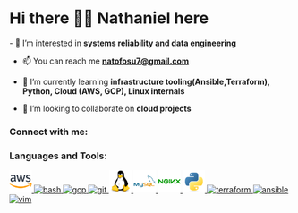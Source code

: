 <h1 align="left">Hi there 👋🏾 Nathaniel here</h1>
- 🔭 I’m interested in <b>systems reliability and data engineering</b>

- 📫 You can reach me **natofosu7@gmail.com**

- 🌱 I’m currently learning **infrastructure tooling(Ansible,Terraform), Python, Cloud (AWS, GCP), Linux internals**

- 👯 I’m looking to collaborate on **cloud projects**

<h3 align="left">Connect with me:</h3>
<p align="left">
</p>

<h3 align="left">Languages and Tools:</h3>
<p align="left"> <a href="https://aws.amazon.com" target="_blank" rel="noreferrer"> <img src="https://raw.githubusercontent.com/devicons/devicon/master/icons/amazonwebservices/amazonwebservices-original-wordmark.svg" alt="aws" width="40" height="40"/> </a> <a href="https://www.gnu.org/software/bash/" target="_blank" rel="noreferrer"> <img src="https://www.vectorlogo.zone/logos/gnu_bash/gnu_bash-icon.svg" alt="bash" width="40" height="40"/> </a> <a href="https://cloud.google.com" target="_blank" rel="noreferrer"> <img src="https://www.vectorlogo.zone/logos/google_cloud/google_cloud-icon.svg" alt="gcp" width="40" height="40"/> </a> <a href="https://git-scm.com/" target="_blank" rel="noreferrer"> <img src="https://www.vectorlogo.zone/logos/git-scm/git-scm-icon.svg" alt="git" width="40" height="40"/> </a> <a href="https://www.linux.org/" target="_blank" rel="noreferrer"> <img src="https://raw.githubusercontent.com/devicons/devicon/master/icons/linux/linux-original.svg" alt="linux" width="40" height="40"/> </a> <a href="https://www.mysql.com/" target="_blank" rel="noreferrer"> <img src="https://raw.githubusercontent.com/devicons/devicon/master/icons/mysql/mysql-original-wordmark.svg" alt="mysql" width="40" height="40"/> </a> <a href="https://www.nginx.com" target="_blank" rel="noreferrer"> <img src="https://raw.githubusercontent.com/devicons/devicon/master/icons/nginx/nginx-original.svg" alt="nginx" width="40" height="40"/> </a> <a href="https://www.python.org" target="_blank" rel="noreferrer"> <img src="https://raw.githubusercontent.com/devicons/devicon/master/icons/python/python-original.svg" alt="python" width="40" height="40"/> </a> <a href="https://https://www.terraform.io/" target="_blank" rel="noreferrer"> <img src="https://www.svgrepo.com/svg/376353/terraform" alt="terraform" width="40" height="40"/> </a> <a href="https://www.ansible.com/" target="_blank" rel="noreferrer"> <img src="https://www.svgrepo.com/svg/373429/ansible" alt="ansible" width="40" height="40"/> </a><a href="https://https://www.vim.org/" target="_blank" rel="noreferrer"> <img src="https://www.svgrepo.com/svg/374168/vim" alt="vim" width="40" height="40"/></p>






